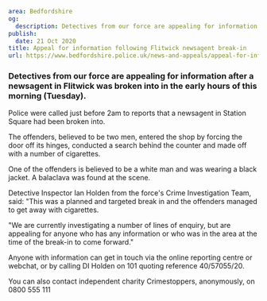 ```yaml
area: Bedfordshire
og:
  description: Detectives from our force are appealing for information after a newsagent in Flitwick was broken into in the early hours of this morning (Tuesday).
publish:
  date: 21 Oct 2020
title: Appeal for information following Flitwick newsagent break-in
url: https://www.bedfordshire.police.uk/news-and-appeals/appeal-for-information-following-flitwick-newsagent-break-in
```

### Detectives from our force are appealing for information after a newsagent in Flitwick was broken into in the early hours of this morning (Tuesday).

Police were called just before 2am to reports that a newsagent in Station Square had been broken into.

The offenders, believed to be two men, entered the shop by forcing the door off its hinges, conducted a search behind the counter and made off with a number of cigarettes.

One of the offenders is believed to be a white man and was wearing a black jacket. A balaclava was found at the scene.

Detective Inspector Ian Holden from the force's Crime Investigation Team, said: "This was a planned and targeted break in and the offenders managed to get away with cigarettes.

"We are currently investigating a number of lines of enquiry, but are appealing for anyone who has any information or who was in the area at the time of the break-in to come forward."

Anyone with information can get in touch via the online reporting centre or webchat, or by calling DI Holden on 101 quoting reference 40/57055/20.

 You can also contact independent charity Crimestoppers, anonymously, on 0800 555 111
